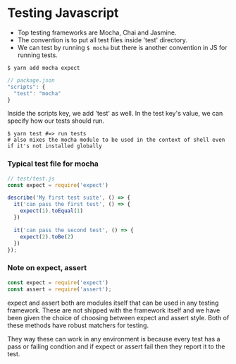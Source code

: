 


# Testing Javascript
- Top testing frameworks are Mocha, Chai and Jasmine.
- The convention is to put all test files inside 'test' directory.
- We can test by running `$ mocha` but there is another convention in JS for running tests.

```shell
$ yarn add mocha expect
```

```js
// package.json
"scripts": {
  "test": "mocha"
}
```
Inside the scripts key, we add 'test' as well. In the test key's value, we can specify how our tests should run.

```shell
$ yarn test #=> run tests
# also mixes the mocha module to be used in the context of shell even if it's not installed globally
```

### Typical test file for mocha
```js
// test/test.js
const expect = require('expect')

describe('My first test suite', () => { 
  it('can pass the first test', () => {
    expect(1).toEqual(1)
  })

  it('can pass the second test', () => {
    expect(2).toBe(2)
  })
});
```

### Note on expect, assert
```js
const expect = require('expect')
const assert = require('assert');
```
expect and assert both are modules itself that can be used in any testing framework. These are not shipped with the framework itself and we have been given the choice of choosing between expect and assert style. Both of these methods have robust matchers for testing.

They way these can work in any environment is because every test has a pass or failing condtion and if expect or assert fail then they report it to the test.

